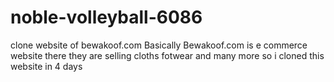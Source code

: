 # noble-volleyball-6086
clone website of bewakoof.com
Basically Bewakoof.com is e commerce website there they are selling cloths fotwear and many more
so i cloned this website in 4 days
